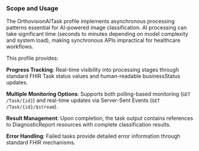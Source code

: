 ### Scope and Usage

The OrthovisionAITask profile implements asynchronous processing patterns essential for AI-powered image classification. AI processing can take significant time (seconds to minutes depending on model complexity and system load), making synchronous APIs impractical for healthcare workflows.

This profile provides:

**Progress Tracking**: Real-time visibility into processing stages through standard FHIR Task status values and human-readable businessStatus updates.

**Multiple Monitoring Options**: Supports both polling-based monitoring (`GET /Task/{id}`) and real-time updates via Server-Sent Events (`GET /Task/{id}/$stream`).

**Result Management**: Upon completion, the task output contains references to DiagnosticReport resources with complete classification results.

**Error Handling**: Failed tasks provide detailed error information through standard FHIR mechanisms.
